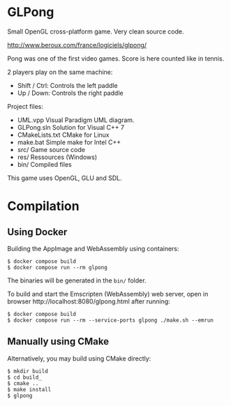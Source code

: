 GLPong
======

Small OpenGL cross-platform game.
Very clean source code.

http://www.beroux.com/france/logiciels/glpong/

Pong was one of the first video games. Score is here counted like in tennis.

2 players play on the same machine:

 - Shift / Ctrl: Controls the left paddle
 - Up / Down: Controls the right paddle

Project files:

- UML.vpp	 Visual Paradigm UML diagram.
- GLPong.sln	Solution for Visual C++ 7
- CMakeLists.txt	CMake for Linux
- make.bat	Simple make for Intel C++
- src/		Game source code
- res/		Ressources (Windows)
- bin/		Compiled files

This game uses OpenGL, GLU and SDL.

# Compilation

## Using Docker

Building the AppImage and WebAssembly using containers:

    $ docker compose build
    $ docker compose run --rm glpong

The binaries will be generated in the `bin/` folder.

To build and start the Emscripten (WebAssembly) web server,
open in browser http://localhost:8080/glpong.html after running:

    $ docker compose build
    $ docker compose run --rm --service-ports glpong ./make.sh --emrun

## Manually using CMake

Alternatively, you may build using CMake directly:

    $ mkdir build
    $ cd build_
    $ cmake ..
    $ make install
    $ glpong
